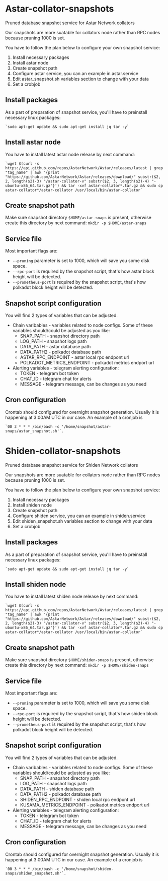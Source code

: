 # Astar-collator-snapshots

Pruned database snapshot service for Astar Network collators

Our snapshots are more suatable for collators node rather than RPC nodes because pruning 1000 is set.

You have to follow the plan below to configure your own snapshot service:
1) Install necessary packages
2) Install astar node
3) Create snapshot path
4) Configure astar service, you can an example in astar.service
5) Edit astar_snapshot.sh variables section to change with your data
6) Set a crobjob


## Install packages

As a part of preparation of snapshot service, you'll have to preinstall necessary linux packages:

    `sudo apt-get update && sudo apt-get install jq tar -y`


## Install astar node

You have to install latest astar node release by next command: 

    `wget $(curl -s https://api.github.com/repos/AstarNetwork/Astar/releases/latest | grep "tag_name" | awk '{print "https://github.com/AstarNetwork/Astar/releases/download/" substr($2, 2, length($2)-3) "/astar-collator-v" substr($2, 3, length($2)-4) "-ubuntu-x86_64.tar.gz"}') && tar -xvf astar-collator*.tar.gz && sudo cp astar-collator*/astar-collator /usr/local/bin/astar-collator`

## Create snapshot path

Make sure snapshot directory `$HOME/astar-snaps` is present, otherwise create this directory by next command: `mkdir -p $HOME/astar-snaps`

## Service file

Most important flags are:
- `--pruning` parameter is set to 1000, which will save you some disk space.
- `--rpc-port` is required by the snapshot script, that's how astar block height will be detected.
- `--prometheus-port` is required by the snapshot script, that's how polkadot block height will be detected.


## Snapshot script configuration

You will find 2 types of variables that can be adjusted.
* Chain varibables - variables related to node configs. Some of these variables should/could be adjusted as you like:
  * SNAP_PATH - snapshot directory path
  * LOG_PATH - snapshot logs path
  * DATA_PATH - astar database path
  * DATA_PATH2 - polkadot database path
  * ASTAR_RPC_ENDPOINT - astar local rpc endpont url
  * POLKADOT_METRICS_ENDPOINT - polkadot metrics endport url
* Alerting variables - telegram alerting configuration:
  * TOKEN - telegram bot token
  * CHAT_ID - telegram chat for alerts
  * MESSAGE - telegram message, can be changes as you need


## Cron configuration

Crontab should configured for overnight snapshot generation. 
Usually it is happening at 3:00AM UTC in our case. An example of a cronjob is 

    `00 3 * * * /bin/bash -c '/home/snapshot/astar-snaps/astar_snapshot.sh'`.



# Shiden-collator-snapshots

Pruned database snapshot service for Shiden Network collators

Our snapshots are more suatable for collators node rather than RPC nodes because pruning 1000 is set.

You have to follow the plan below to configure your own snapshot service:
1) Install necessary packages
2) Install shiden node
3) Create snapshot path
4) Configure shiden service, you can an example in shiden.service
5) Edit shiden_snapshot.sh variables section to change with your data
6) Set a crobjob


## Install packages

As a part of preparation of snapshot service, you'll have to preinstall necessary linux packages:

    `sudo apt-get update && sudo apt-get install jq tar -y`


## Install shiden node

You have to install latest shiden node release by next command: 

    `wget $(curl -s https://api.github.com/repos/AstarNetwork/Astar/releases/latest | grep "tag_name" | awk '{print "https://github.com/AstarNetwork/Astar/releases/download/" substr($2, 2, length($2)-3) "/astar-collator-v" substr($2, 3, length($2)-4) "-ubuntu-x86_64.tar.gz"}') && tar -xvf astar-collator*.tar.gz && sudo cp astar-collator*/astar-collator /usr/local/bin/astar-collator`

## Create snapshot path

Make sure snapshot directory `$HOME/shiden-snaps` is present, otherwise create this directory by next command: `mkdir -p $HOME/shiden-snaps`

## Service file

Most important flags are:
- `--pruning` parameter is set to 1000, which will save you some disk space.
- `--rpc-port` is required by the snapshot script, that's how shiden block height will be detected.
- `--prometheus-port` is required by the snapshot script, that's how polkadot block height will be detected.


## Snapshot script configuration

You will find 2 types of variables that can be adjusted.
* Chain varibables - variables related to node configs. Some of these variables should/could be adjusted as you like:
  * SNAP_PATH - snapshot directory path
  * LOG_PATH - snapshot logs path
  * DATA_PATH - shiden database path
  * DATA_PATH2 - polkadot database path
  * SHIDEN_RPC_ENDPOINT - shiden local rpc endpont url
  * KUSAMA_METRICS_ENDPOINT - polkadot metrics endport url
* Alerting variables - telegram alerting configuration:
  * TOKEN - telegram bot token
  * CHAT_ID - telegram chat for alerts
  * MESSAGE - telegram message, can be changes as you need


## Cron configuration

Crontab should configured for overnight snapshot generation. 
Usually it is happening at 3:00AM UTC in our case. An example of a cronjob is 

    `00 3 * * * /bin/bash -c '/home/snapshot/shiden-snaps/shiden_snapshot.sh'`.